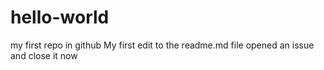 hello-world
===========

my first repo in github
My first edit to the readme.md file
opened an issue and close it now
